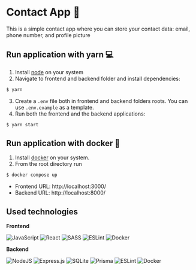 # Contact App 📝

This is a simple contact app where you can store your contact data: email, phone number, and profile picture

## Run application with yarn 💻
1. Install [node](https://nodejs.org/en/download/) on your system
2. Navigate to frontend and backend folder and install dependencies:
```bash
$ yarn
```
3. Create a `.env` file both in frontend and backend folders roots. You can use `.env.example` as a template. 
4. Run both the frontend and the backend applications:
```bash
$ yarn start
```


## Run application with docker 🐳
1. Install [docker](https://www.docker.com/get-started/) on your system.
2. From the root directory run 
```bash
$ docker compose up
```
 - Frontend URL: http://localhost:3000/
 - Backend URL: http://localhost:8000/

## Used technologies
**Frontend**

![JavaScript](https://img.shields.io/badge/javascript-%23323330.svg?style=for-the-badge&logo=javascript&logoColor=%23F7DF1E)
![React](https://img.shields.io/badge/react-%2320232a.svg?style=for-the-badge&logo=react&logoColor=%2361DAFB)
![SASS](https://img.shields.io/badge/SASS-hotpink.svg?style=for-the-badge&logo=SASS&logoColor=white)
![ESLint](https://img.shields.io/badge/ESLint-4B3263?style=for-the-badge&logo=eslint&logoColor=white)
![Docker](https://img.shields.io/badge/docker-%230db7ed.svg?style=for-the-badge&logo=docker&logoColor=white)

**Backend**

![NodeJS](https://img.shields.io/badge/node.js-6DA55F?style=for-the-badge&logo=node.js&logoColor=white)
![Express.js](https://img.shields.io/badge/express.js-%23404d59.svg?style=for-the-badge&logo=express&logoColor=%2361DAFB)
![SQLite](https://img.shields.io/badge/SQLite-07405E?style=for-the-badge&logo=sqlite&logoColor=white)
![Prisma](https://img.shields.io/badge/Prisma-3982CE?style=for-the-badge&logo=Prisma&logoColor=white)
![ESLint](https://img.shields.io/badge/ESLint-4B3263?style=for-the-badge&logo=eslint&logoColor=white)
![Docker](https://img.shields.io/badge/docker-%230db7ed.svg?style=for-the-badge&logo=docker&logoColor=white)
